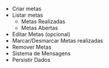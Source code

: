 - Criar metas
- Listar metas
  - Metas Realizadas
  - Metas Abertas
- Editar Metas (opcional)
- Marcar/Desmarcar Metas realizadas
- Remover Metas
- Sistema de Mensagens
- Persistir Dados
